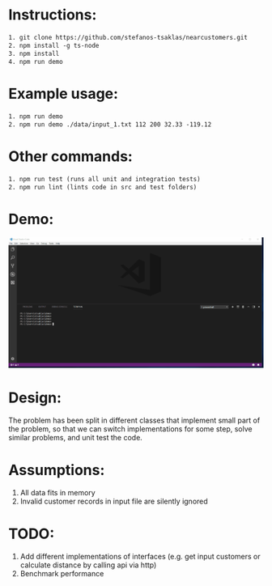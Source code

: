 # Instructions:
    1. git clone https://github.com/stefanos-tsaklas/nearcustomers.git
    2. npm install -g ts-node
    3. npm install
    4. npm run demo

# Example usage:
    1. npm run demo
    2. npm run demo ./data/input_1.txt 112 200 32.33 -119.12

# Other commands:
    1. npm run test (runs all unit and integration tests)
    2. npm run lint (lints code in src and test folders)

# Demo:
![Alt Text](https://github.com/stefanos-tsaklas/nearcustomers/blob/master/demo.gif)

# Design:
The problem has been split in different classes that implement small part of the problem,
so that we can switch implementations for some step, solve similar problems, and unit test the code.

# Assumptions:
1. All data fits in memory
2. Invalid customer records in input file are silently ignored

# TODO:

1. Add different implementations of interfaces (e.g. get input customers or calculate distance by calling api via http)
2. Benchmark performance

